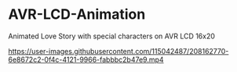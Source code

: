 # AVR-LCD-Animation
Animated Love Story with special characters on AVR LCD 16x20

https://user-images.githubusercontent.com/115042487/208162770-6e8672c2-0f4c-4121-9966-fabbbc2b47e9.mp4
